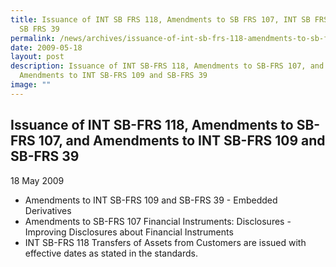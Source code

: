 ```yaml
---
title: Issuance of INT SB FRS 118, Amendments to SB FRS 107, INT SB FRS 109 and
  SB FRS 39
permalink: /news/archives/issuance-of-int-sb-frs-118-amendments-to-sb-frs-107-and-amendments-to-int-sb-frs-109/
date: 2009-05-18
layout: post
description: Issuance of INT SB-FRS 118, Amendments to SB-FRS 107, and
  Amendments to INT SB-FRS 109 and SB-FRS 39
image: ""
---
```

Issuance of INT SB-FRS 118, Amendments to SB-FRS 107, and Amendments to INT SB-FRS 109 and SB-FRS 39
----------------------------------------------------------------------------------------------------

18 May 2009

*   Amendments to INT SB-FRS 109 and SB-FRS 39 - Embedded Derivatives
*   Amendments to SB-FRS 107 Financial Instruments: Disclosures - Improving Disclosures about Financial Instruments
*   INT SB-FRS 118 Transfers of Assets from Customers are issued with effective dates as stated in the standards.